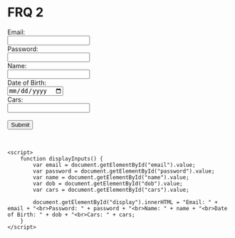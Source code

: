 # FRQ 2

<!DOCTYPE html>
<html>
<head>
	<title>Input Form</title>
</head>
<body>
	<form>
		Email:<br>
		<input type="email" id="email" required><br>
		Password:<br>
		<input type="password" id="password" required><br>
		Name:<br>
		<input type="text" id="name" required><br>
		Date of Birth:<br>
		<input type="date" id="dob" required><br>
		Cars:<br>
		<input type="text" id="cars"><br>
		<br>
		<button type="button" onclick="displayInputs()">Submit</button>
	</form> 
	<br>
	<div id="display"></div>
	
	<script>
		function displayInputs() {
			var email = document.getElementById("email").value;
			var password = document.getElementById("password").value;
			var name = document.getElementById("name").value;
			var dob = document.getElementById("dob").value;
			var cars = document.getElementById("cars").value;
			
			document.getElementById("display").innerHTML = "Email: " + email + "<br>Password: " + password + "<br>Name: " + name + "<br>Date of Birth: " + dob + "<br>Cars: " + cars;
		}
	</script>
</body>
</html>
